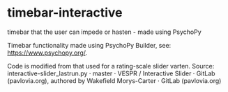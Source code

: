 # timebar-interactive
timebar that the user can impede or hasten - made using PsychoPy

Timebar functionality made using PsychoPy Builder, see: https://www.psychopy.org/. 

Code is modified from that used for a rating-scale slider  varten. 
Source: interactive-slider_lastrun.py · master · VESPR / Interactive Slider · GitLab (pavlovia.org), authored by Wakefield Morys-Carter · GitLab (pavlovia.org)

